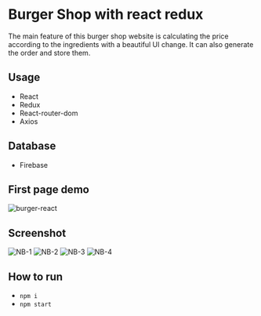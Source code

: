 # Burger Shop with react redux
The main feature of this burger shop website is calculating the price according to the ingredients with a beautiful UI change. It can also generate the order and store them.

## Usage
- React
- Redux
- React-router-dom
- Axios

## Database
- Firebase

## First page demo
![burger-react](https://user-images.githubusercontent.com/58458593/118779246-ad851d80-b8ac-11eb-8e50-4c65ca4976bd.gif)

## Screenshot
![NB-1](https://user-images.githubusercontent.com/58458593/118784025-75340e00-b8b1-11eb-888f-8b19b0a29588.png)
![NB-2](https://user-images.githubusercontent.com/58458593/118784502-e247a380-b8b1-11eb-8548-af9977f855f1.png)
![NB-3](https://user-images.githubusercontent.com/58458593/118784516-e7a4ee00-b8b1-11eb-81a0-88dc88b4adc9.png)
![NB-4](https://user-images.githubusercontent.com/58458593/118784045-78c79500-b8b1-11eb-88eb-4faef2caf55a.png)

## How to run
- `npm i`
- `npm start`
